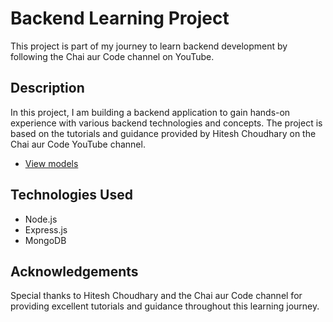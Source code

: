 
# Backend Learning Project

This project is part of my journey to learn backend development by following the Chai aur Code channel on YouTube.

## Description

In this project, I am building a backend application to gain hands-on experience with various backend technologies and concepts. The project is based on the tutorials and guidance provided by Hitesh Choudhary on the Chai aur Code YouTube channel.

- [View models](https://app.eraser.io/workspace/YtPqZ1VogxGy1jzIDkzj)

## Technologies Used

- Node.js
- Express.js
- MongoDB



## Acknowledgements

Special thanks to Hitesh Choudhary and the Chai aur Code channel for providing excellent tutorials and guidance throughout this learning journey.


